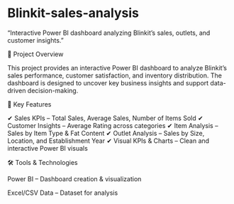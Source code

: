# Blinkit-sales-analysis
“Interactive Power BI dashboard analyzing Blinkit’s sales, outlets, and customer insights.”

📌 Project Overview

This project provides an interactive Power BI dashboard to analyze Blinkit’s sales performance, customer satisfaction, and inventory distribution.
The dashboard is designed to uncover key business insights and support data-driven decision-making.

🔑 Key Features

✔ Sales KPIs – Total Sales, Average Sales, Number of Items Sold
✔ Customer Insights – Average Rating across categories
✔ Item Analysis – Sales by Item Type & Fat Content
✔ Outlet Analysis – Sales by Size, Location, and Establishment Year
✔ Visual KPIs & Charts – Clean and interactive Power BI visuals

🛠 Tools & Technologies

Power BI – Dashboard creation & visualization

Excel/CSV Data – Dataset for analysis
